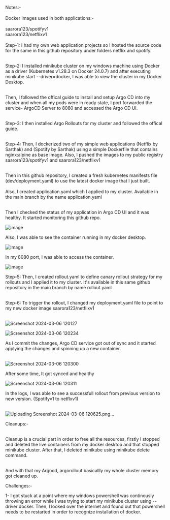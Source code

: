 Notes:-
<br><br>
Docker images used in both applications:-<br><br>
saarora123/spotifyv1 <br> saarora123/netflixv1<br><br>
Step-1: I had my own web application projects so I hosted the source code for the same in this github repository under folders netflix and spotify.<br><br>


Step-2: I installed minikube cluster on my windows machine using Docker as a driver (Kubernetes v1.28.3 on Docker 24.0.7) and after executing minikube start --driver=docker, I was able to view the cluster in my Docker Desktop.<br><br>


Then, I followed the offical guide to install and setup Argo CD into my cluster and when all my pods were in ready state, I port forwarded the service- ArgoCD Server to 8080 and accessed the Argo CD UI.<br><br>


Step-3: I then installed Argo Rollouts for my cluster and followed the offical guide.<br><br>


Step-4: Then, I dockerized two of my simple web applications (Netflix by Sarthak) and (Spotify by Sarthak) using a simple Dockerfile that contains nginx:alpine as base image. Also, I pushed the images to my public registry saarora123/spotifyv1 and saarora123/netflixv1<br><br>


Then in this github repository, I created a fresh kubernetes manifests file (dev/deployment.yaml) to use the latest docker image that I just built.<br><br>
Also, I created application.yaml which I applied to my cluster. Available in the main branch by the name application.yaml<br><br>


Then I checked the status of my application in Argo CD UI and it was healthy. It started monitoring this github repo.

![image](https://github.com/sarthakarora9760/SpotifyUsingArgoCD/assets/60189057/5d952de1-b762-4c29-a4ba-ba1d6c3b4cd5)

Also, I was able to see the container running in my docker desktop.

![image](https://github.com/sarthakarora9760/SpotifyUsingArgoCD/assets/60189057/d81d1321-c541-4910-a01c-d15123b67e48)

In my 8080 port, I was able to access the container.

![image](https://github.com/sarthakarora9760/SpotifyUsingArgoCD/assets/60189057/1bfa229a-d950-4263-9910-2446d244fb20)


Step-5: Then, I created rollout.yaml to define canary rollout strategy for my rollouts and I applied it to my cluster. It's available in this same github repository in the main branch by name rollout.yaml<br><br>

Step-6: To trigger the rollout, I changed my deployment.yaml file to point to my new docker image saarora123/netflixv1<br><br>

![Screenshot 2024-03-06 120127](https://github.com/sarthakarora9760/SpotifyUsingArgoCD/assets/60189057/81712f9f-50a3-477d-bd26-d86eef5e9e77)

![Screenshot 2024-03-06 120234](https://github.com/sarthakarora9760/SpotifyUsingArgoCD/assets/60189057/6324b887-c780-4b29-b907-a5cfa0382719)


As I commit the changes, Argo CD service got out of sync and it started applying the changes and spinning up a new container.<br><br>

![Screenshot 2024-03-06 120300](https://github.com/sarthakarora9760/SpotifyUsingArgoCD/assets/60189057/4b131d28-bcdc-4b8e-8bbd-68b395d4dd13)

After some time, It got synced and healthy

![Screenshot 2024-03-06 120311](https://github.com/sarthakarora9760/SpotifyUsingArgoCD/assets/60189057/911960ad-e569-4522-b0a3-102bbac08e2b)

In the logs, I was able to see a successfull rollout from previous version to new version. (Spotifyv1 to netflxv1)<br><br>

![Uploading Screenshot 2024-03-06 120625.png…]()


Cleanups:-<br><br>

Cleanup is a crucial part in order to free all the resources, firstly I stopped and deleted the live containers from my docker desktop and that stopped minikube cluster. After that, I deleted minikube using minikube delete command.<br><br>

And with that my Argocd, argorollout basicallly my whole cluster memory got cleaned up.

Challenges:-

1- I got stuck at a point where my windows powershell was continously throwing an error while I was trying to start my minikube cluster using --driver docker. Then, I looked over the internet and found out that powershell needs to be restarted in order to recognize installation of docker.
